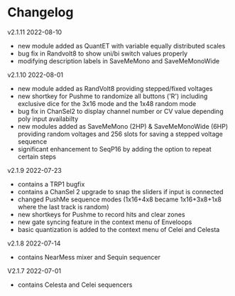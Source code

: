 # Changelog

v2.1.11 2022-08-10
- new module added as QuantET with variable equally distributed scales
- bug fix in Randvolt8 to show uni/bi switch values properly
- modifying description labels in SaveMeMono and SaveMeMonoWide

v2.1.10 2022-08-01
- new module added as RandVolt8 providing stepped/fixed voltages 
- new shortkey for Pushme to randomize all buttons ('R') including exclusive dice for the 3x16 mode and the 1x48 random mode
- bug fix in ChanSel2 to display channel number or CV value depending poly input availabilty
- new modules added as SaveMeMono (2HP) & SaveMeMonoWide (6HP) providing random voltages and 256 slots for saving a stepped voltage sequence
- significant enhancement to SeqP16 by adding the option to repeat certain steps

v2.1.9 2022-07-23
- contains a TRP1 bugfix
- contains a ChanSel 2 upgrade to snap the sliders if input is connected
- changed PushMe sequence modes (1x16+4x8 became 1x16+3x8+1x8 where the last track is random)
- new shortkeys for Pushme to record hits and clear zones
- new gate syncing feature in the context menu of Enveloops
- basic quantization is added to the context menu of Celei and Celesta

v2.1.8 2022-07-14
- contains NearMess mixer and Sequin sequencer

V2.1.7 2022-07-01
- contains Celesta and Celei sequencers
